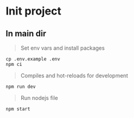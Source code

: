 # Init project

## In main dir

> Set env vars and install packages

```
cp .env.example .env
npm ci
```

> Compiles and hot-reloads for development

```
npm run dev
```

> Run nodejs file

```
npm start
```
